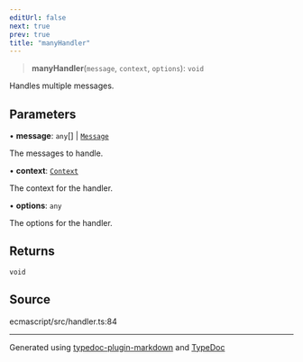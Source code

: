 ```yaml
---
editUrl: false
next: true
prev: true
title: "manyHandler"
---
```


> **manyHandler**(`message`, `context`, `options`): `void`

Handles multiple messages.

## Parameters

• **message**: `any`[] \| [`Message`](/api/interfaces/message/)

The messages to handle.

• **context**: [`Context`](/api/classes/context/)

The context for the handler.

• **options**: `any`

The options for the handler.

## Returns

`void`

## Source

ecmascript/src/handler.ts:84

***

Generated using [typedoc-plugin-markdown](https://www.npmjs.com/package/typedoc-plugin-markdown) and [TypeDoc](https://typedoc.org/)
